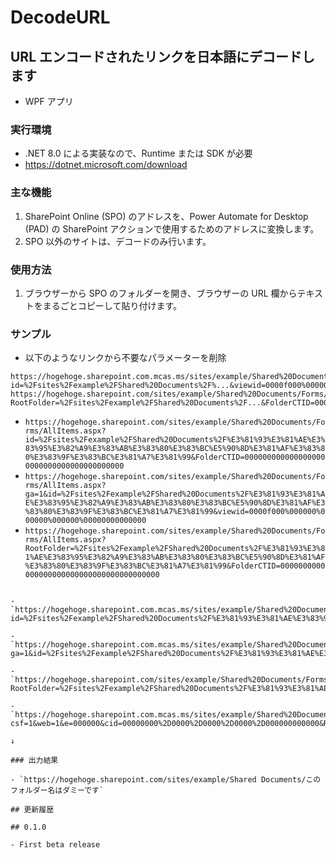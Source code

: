 # DecodeURL

## URL エンコードされたリンクを日本語にデコードします

- WPF アプリ

### 実行環境

- .NET 8.0 による実装なので、Runtime または SDK が必要
- https://dotnet.microsoft.com/download

### 主な機能

1. SharePoint Online (SPO) のアドレスを、Power Automate for Desktop (PAD) の SharePoint アクションで使用するためのアドレスに変換します。
2. SPO 以外のサイトは、デコードのみ行います。

### 使用方法

1. ブラウザーから SPO のフォルダーを開き、ブラウザーの URL 欄からテキストをまるごとコピーして貼り付けます。

### サンプル

- 以下のようなリンクから不要なパラメーターを削除

```text: example
https://hogehoge.sharepoint.com.mcas.ms/sites/example/Shared%20Documents/Forms/AllItems.aspx?id=%2Fsites%2Fexample%2FShared%20Documents%2F%...&viewid=0000f000%000000%000000%000000%00000000000000
https://hogehoge.sharepoint.com/sites/example/Shared%20Documents/Forms/AllItems.aspx?RootFolder=%2Fsites%2Fexample%2FShared%20Documents%2F...&FolderCTID=0000000000000000000000000000000000000000
```

- `https://hogehoge.sharepoint.com/sites/example/Shared%20Documents/Forms/AllItems.aspx?id=%2Fsites%2Fexample%2FShared%20Documents%2F%E3%81%93%E3%81%AE%E3%83%95%E3%82%A9%E3%83%AB%E3%83%80%E3%83%BC%E5%90%8D%E3%81%AF%E3%83%80%E3%83%9F%E3%83%BC%E3%81%A7%E3%81%99&FolderCTID=0000000000000000000000000000000000000000`
- `https://hogehoge.sharepoint.com/sites/example/Shared%20Documents/Forms/AllItems.aspx?ga=1&id=%2Fsites%2Fexample%2FShared%20Documents%2F%E3%81%93%E3%81%AE%E3%83%95%E3%82%A9%E3%83%AB%E3%83%80%E3%83%BC%E5%90%8D%E3%81%AF%E3%83%80%E3%83%9F%E3%83%BC%E3%81%A7%E3%81%99&viewid=0000f000%000000%000000%000000%00000000000000`
- `https://hogehoge.sharepoint.com/sites/example/Shared%20Documents/Forms/AllItems.aspx?RootFolder=%2Fsites%2Fexample%2FShared%20Documents%2F%E3%81%93%E3%81%AE%E3%83%95%E3%82%A9%E3%83%AB%E3%83%80%E3%83%BC%E5%90%8D%E3%81%AF%E3%83%80%E3%83%9F%E3%83%BC%E3%81%A7%E3%81%99&FolderCTID=0000000000000000000000000000000000000000`
```

- `https://hogehoge.sharepoint.com.mcas.ms/sites/example/Shared%20Documents/Forms/AllItems.aspx?id=%2Fsites%2Fexample%2FShared%20Documents%2F%E3%81%93%E3%81%AE%E3%83%95%E3%82%A9%E3%83%AB%E3%83%80%E3%83%BC%E5%90%8D%E3%81%AF%E3%83%80%E3%83%9F%E3%83%BC%E3%81%A7%E3%81%99&FolderCTID=0000000000000000000000000000000000000000`

- `https://hogehoge.sharepoint.com.mcas.ms/sites/example/Shared%20Documents/Forms/AllItems.aspx?ga=1&id=%2Fsites%2Fexample%2FShared%20Documents%2F%E3%81%93%E3%81%AE%E3%83%95%E3%82%A9%E3%83%AB%E3%83%80%E3%83%BC%E5%90%8D%E3%81%AF%E3%83%80%E3%83%9F%E3%83%BC%E3%81%A7%E3%81%99&viewid=0000f000%000000%000000%000000%00000000000000`

- `https://hogehoge.sharepoint.com/sites/example/Shared%20Documents/Forms/AllItems.aspx?RootFolder=%2Fsites%2Fexample%2FShared%20Documents%2F%E3%81%93%E3%81%AE%E3%83%95%E3%82%A9%E3%83%AB%E3%83%80%E3%83%BC%E5%90%8D%E3%81%AF%E3%83%80%E3%83%9F%E3%83%BC%E3%81%A7%E3%81%99&FolderCTID=0000000000000000000000000000000000000000`

- `https://hogehoge.sharepoint.com.mcas.ms/sites/example/Shared%20Documents/Forms/AllItems.aspx?csf=1&web=1&e=000000&cid=00000000%2D0000%2D0000%2D0000%2D000000000000&RootFolder=%2Fsites%2Fexample%2FShared%20Documents%2F%E3%81%93%E3%81%AE%E3%83%95%E3%82%A9%E3%83%AB%E3%83%80%E3%83%BC%E5%90%8D%E3%81%AF%E3%83%80%E3%83%9F%E3%83%BC%E3%81%A7%E3%81%99&viewid=0000f000%000000%000000%000000%00000000000000`

↓

### 出力結果

- `https://hogehoge.sharepoint.com/sites/example/Shared Documents/このフォルダー名はダミーです`

## 更新履歴

## 0.1.0

- First beta release
